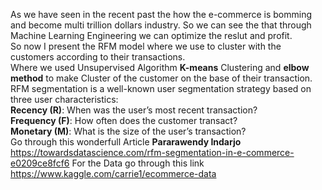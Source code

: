 As we have seen in the recent past the how the e-commerce is bomming and become multi trillion dollars industry. So we can see the that through Machine Learning Engineering we can optimize the reslut and profit.<br/>
So now I present the RFM model where we use to cluster with the customers according to their transactions.<br/>
Where we used Unsupervised Algorithm **K-means** Clustering and **elbow method** to make Cluster of the customer on the base of their transaction.<br/>
RFM segmentation is a well-known user segmentation strategy based on three user characteristics:<br/>
**Recency (R)**: When was the user’s most recent transaction?<br/>
**Frequency (F)**: How often does the customer transact?<br/>
**Monetary (M)**: What is the size of the user’s transaction?<br/>
Go through this wonderfull Article **Pararawendy Indarjo**<br/>
https://towardsdatascience.com/rfm-segmentation-in-e-commerce-e0209ce8fcf6
For the Data go through this link
https://www.kaggle.com/carrie1/ecommerce-data



